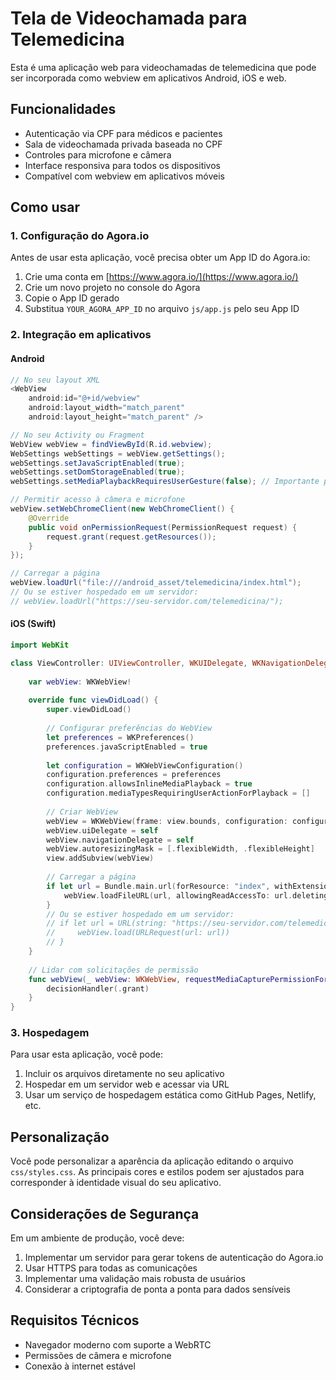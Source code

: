 # Tela de Videochamada para Telemedicina

Esta é uma aplicação web para videochamadas de telemedicina que pode ser incorporada como webview em aplicativos Android, iOS e web.

## Funcionalidades

- Autenticação via CPF para médicos e pacientes
- Sala de videochamada privada baseada no CPF
- Controles para microfone e câmera
- Interface responsiva para todos os dispositivos
- Compatível com webview em aplicativos móveis

## Como usar

### 1. Configuração do Agora.io

Antes de usar esta aplicação, você precisa obter um App ID do Agora.io:

1. Crie uma conta em [https://www.agora.io/](https://www.agora.io/)
2. Crie um novo projeto no console do Agora
3. Copie o App ID gerado
4. Substitua `YOUR_AGORA_APP_ID` no arquivo `js/app.js` pelo seu App ID

### 2. Integração em aplicativos

#### Android

```java
// No seu layout XML
<WebView
    android:id="@+id/webview"
    android:layout_width="match_parent"
    android:layout_height="match_parent" />

// No seu Activity ou Fragment
WebView webView = findViewById(R.id.webview);
WebSettings webSettings = webView.getSettings();
webSettings.setJavaScriptEnabled(true);
webSettings.setDomStorageEnabled(true);
webSettings.setMediaPlaybackRequiresUserGesture(false); // Importante para áudio/vídeo

// Permitir acesso à câmera e microfone
webView.setWebChromeClient(new WebChromeClient() {
    @Override
    public void onPermissionRequest(PermissionRequest request) {
        request.grant(request.getResources());
    }
});

// Carregar a página
webView.loadUrl("file:///android_asset/telemedicina/index.html");
// Ou se estiver hospedado em um servidor:
// webView.loadUrl("https://seu-servidor.com/telemedicina/");
```

#### iOS (Swift)

```swift
import WebKit

class ViewController: UIViewController, WKUIDelegate, WKNavigationDelegate {
    
    var webView: WKWebView!
    
    override func viewDidLoad() {
        super.viewDidLoad()
        
        // Configurar preferências do WebView
        let preferences = WKPreferences()
        preferences.javaScriptEnabled = true
        
        let configuration = WKWebViewConfiguration()
        configuration.preferences = preferences
        configuration.allowsInlineMediaPlayback = true
        configuration.mediaTypesRequiringUserActionForPlayback = []
        
        // Criar WebView
        webView = WKWebView(frame: view.bounds, configuration: configuration)
        webView.uiDelegate = self
        webView.navigationDelegate = self
        webView.autoresizingMask = [.flexibleWidth, .flexibleHeight]
        view.addSubview(webView)
        
        // Carregar a página
        if let url = Bundle.main.url(forResource: "index", withExtension: "html", subdirectory: "telemedicina") {
            webView.loadFileURL(url, allowingReadAccessTo: url.deletingLastPathComponent())
        }
        // Ou se estiver hospedado em um servidor:
        // if let url = URL(string: "https://seu-servidor.com/telemedicina/") {
        //     webView.load(URLRequest(url: url))
        // }
    }
    
    // Lidar com solicitações de permissão
    func webView(_ webView: WKWebView, requestMediaCapturePermissionFor origin: WKSecurityOrigin, initiatedByFrame frame: WKFrameInfo, type: WKMediaCaptureType, decisionHandler: @escaping (WKPermissionDecision) -> Void) {
        decisionHandler(.grant)
    }
}
```

### 3. Hospedagem

Para usar esta aplicação, você pode:

1. Incluir os arquivos diretamente no seu aplicativo
2. Hospedar em um servidor web e acessar via URL
3. Usar um serviço de hospedagem estática como GitHub Pages, Netlify, etc.

## Personalização

Você pode personalizar a aparência da aplicação editando o arquivo `css/styles.css`. As principais cores e estilos podem ser ajustados para corresponder à identidade visual do seu aplicativo.

## Considerações de Segurança

Em um ambiente de produção, você deve:

1. Implementar um servidor para gerar tokens de autenticação do Agora.io
2. Usar HTTPS para todas as comunicações
3. Implementar uma validação mais robusta de usuários
4. Considerar a criptografia de ponta a ponta para dados sensíveis

## Requisitos Técnicos

- Navegador moderno com suporte a WebRTC
- Permissões de câmera e microfone
- Conexão à internet estável
